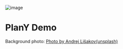 ![image](https://user-images.githubusercontent.com/79255543/167872819-45a6ce18-b48c-47ea-94d2-fe9c7cb97f4a.png)

# PlanY Demo


Background photo: [Photo by Andrej Lišakov(unsplash)](https://unsplash.com/@lishakov)